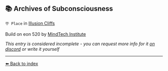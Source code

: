 ## 📚 Archives of Subconsciousness

`🪧 Place` in [Illusion Cliffs](../refs/illusion_cliffs.md)

Build on eon 520 by [MindTech Institute](../refs/mindtech_institute.md)

_This entry is considered incomplete - you can request more info for it [on discord](<https://discord.com/channels/562910943848169472/1173922660489633802>) or write it yourself_


----------
[⬅️ Back to index](/#cea0_s)